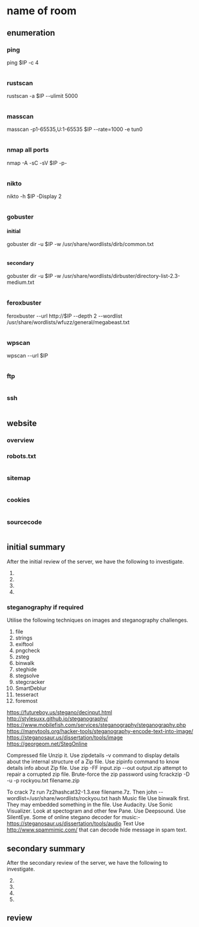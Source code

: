 # name of room

## enumeration

### ping
ping $IP -c 4
```shell

```
### rustscan
rustscan -a $IP --ulimit 5000
```shell

```
### masscan
masscan -p1-65535,U:1-65535 $IP --rate=1000 -e tun0
```shell

```
### nmap all ports
nmap -A -sC -sV $IP -p-
```shell

```
### nikto
nikto -h $IP -Display 2
```shell

```
### gobuster
#### initial
gobuster dir -u $IP -w /usr/share/wordlists/dirb/common.txt
```shell

```
#### secondary
gobuster dir -u $IP -w /usr/share/wordlists/dirbuster/directory-list-2.3-medium.txt
```shell

```
### feroxbuster
feroxbuster --url http://$IP --depth 2 --wordlist /usr/share/wordlists/wfuzz/general/megabeast.txt
```shell

```
### wpscan
wpscan --url $IP
```shell

```
### ftp
```shell

```
### ssh
``` shell

```
## website

### overview

### robots.txt
```html

```
### sitemap
```xml

```
### cookies
```text

```
### sourcecode
```html

```
## initial summary
After the initial review of the server, we have the following to investigate.

1.
1.
1.
1.

### steganography if required

Utilise the following techniques on images and steganography challenges.

1. file
1. strings
1. exiftool
2. pngcheck
3. zsteg
4. binwalk
5. steghide
6. stegsolve
7. stegcracker
8. SmartDeblur
9. tesseract
10. foremost

https://futureboy.us/stegano/decinput.html
http://stylesuxx.github.io/steganography/
https://www.mobilefish.com/services/steganography/steganography.php
https://manytools.org/hacker-tools/steganography-encode-text-into-image/
https://steganosaur.us/dissertation/tools/image
https://georgeom.net/StegOnline

Compressed file
Unzip it.
Use zipdetails -v command to display details about the internal structure of a Zip file.
Use zipinfo command to know details info about Zip file.
Use zip -FF input.zip --out output.zip attempt to repair a corrupted zip file.
Brute-force the zip password using fcrackzip -D -u -p rockyou.txt  filename.zip

To crack 7z run 7z2hashcat32-1.3.exe filename.7z. Then john --wordlist=/usr/share/wordlists/rockyou.txt hash
Music file
Use binwalk first. They may embedded something in the file.
Use Audacity.
Use Sonic Visualizer. Look at spectogram and other few Pane.
Use Deepsound.
Use SilentEye.
Some of online stegano decoder for music:-
https://steganosaur.us/dissertation/tools/audio
Text
Use http://www.spammimic.com/ that can decode hide message in spam text.
## secondary summary
After the secondary review of the server, we have the following to investigate.

2.
2.
2.
2.

## review 
